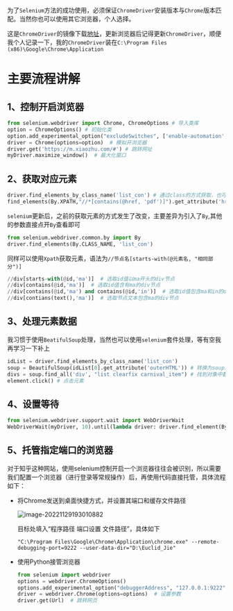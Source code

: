 为了`Selenium`方法的成功使用，必须保证`ChromeDriver`安装版本与`Chrome`版本匹配。当然你也可以使用其它浏览器，个人选择。

这是`ChromeDriver`的镜像下载[地址](https://registry.npmmirror.com/binary.html?path=chromedriver/)，更新浏览器后记得更新`ChromeDriver`，顺便我个人记录一下，我的`ChromeDriver`装在`C:\Program Files (x86)\Google\Chrome\Application`

# 主要流程讲解

## 1、控制开启浏览器

```python
from selenium.webdriver import Chrome, ChromeOptions # 导入类库
option = ChromeOptions() # 初始化类
option.add_experimental_option("excludeSwitches", ['enable-automation', 'enable-logging']) # 添加参数
driver = Chrome(options=option)  # 模拟开浏览器
driver.get('https://m.xiaozhu.com/#') # 跳转网址
myDriver.maximize_window()  # 最大化窗口
```

## 2、获取对应元素

```python
driver.find_elements_by_class_name('list_con') # 通过class的方式获取，也可以使用其他方式
find_elements(By.XPATH,"//*[contains(@href, 'pdf')]").get_attribute('href')
```

`selenium`更新后，之前的获取元素的方式发生了改变，主要差异为引入了`By`,其他的参数直接点开`By`查看即可

```python
from selenium.webdriver.common.by import By
driver.find_elements(By.CLASS_NAME, 'list_con')
```

同样可以使用`Xpath`获取元素，语法为`//节点名[starts-with(@元素名, "相同部分")]`

```python
//div[starts-with(@id,'ma')]  # 选取id值以ma开头的div节点
//div[contains(@id,'ma')]  # 选取id值含有ma的div节点
//div[contains(@id,'ma') and contains(@id,'in')]  # 选取id值包含ma和in的div
//div[contians(text(),'ma')]  # 选取节点文本包含ma的div节点
```



## 3、处理元素数据

我习惯于使用`BeatifulSoup`处理，当然也可以使用`selenium`套件处理，等有空我再学习一下补上

```python
idList = driver.find_elements_by_class_name('list_con')
soup = BeautifulSoup(idList[0].get_attribute('outerHTML')) # 转换为soup对象
divs = soup.find_all('div', "list clearfix carnival_item") # 找到对象中数据列表
element.click() # 点击元素
```

## 4、设置等待
```python
from selenium.webdriver.support.wait import WebDriverWait
WebDriverWait(myDriver, 10).until(lambda driver: driver.find_element(By.CLASS_NAME, 'bicon.bar-icon-fp'))
```

## 5、托管指定端口的浏览器

对于知乎这种网站，使用selenium控制开启一个浏览器往往会被识别，所以需要我们配置一个浏览器（进行登录等常规操作）后，再使用代码直接托管，具体流程如下：

- 将Chrome发送到桌面快捷方式，并设置其端口和缓存文件路径

  <img src="https://euclid-picgo.oss-cn-shenzhen.aliyuncs.com/image/202211291930932.png" alt="image-20221129193010882"  />

  目标处填入“程序路径 端口设置 文件路径”，具体如下

    ```
    "C:\Program Files\Google\Chrome\Application\chrome.exe" --remote-debugging-port=9222 --user-data-dir="D:\Euclid_Jie"
    ```

- 使用Python接管浏览器

  ```python
  from selenium import webdriver
  options = webdriver.ChromeOptions()
  options.add_experimental_option("debuggerAddress", "127.0.0.1:9222")  # 接管
  driver = webdriver.Chrome(options=options)  # 设置参数
  driver.get(Url)  # 跳转网页
  ```
  
  
